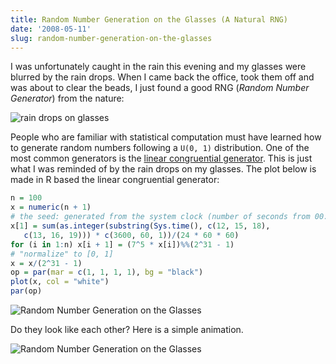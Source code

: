 ```yaml
---
title: Random Number Generation on the Glasses (A Natural RNG)
date: '2008-05-11'
slug: random-number-generation-on-the-glasses
---
```


I was unfortunately caught in the rain this evening and my glasses were blurred by the rain drops. When I came back the office, took them off and was about to clear the beads, I just found a good RNG (_Random Number Generator_) from the nature:

![rain drops on glasses](https://db.yihui.name/imgur/osW1e.jpg)

People who are familiar with statistical computation must have learned how to generate random numbers following a `U(0, 1)` distribution. One of the most common generators is the [linear congruential generator](http://en.wikipedia.org/wiki/Linear_congruential_generator). This is just what I was reminded of by the rain drops on my glasses. The plot below is made in R based the linear congruential generator:

```r 
n = 100
x = numeric(n + 1)
# the seed: generated from the system clock (number of seconds from 00:00)
x[1] = sum(as.integer(substring(Sys.time(), c(12, 15, 18),
   c(13, 16, 19))) * c(3600, 60, 1))/(24 * 60 * 60)
for (i in 1:n) x[i + 1] = (7^5 * x[i])%%(2^31 - 1)
# "normalize" to [0, 1]
x = x/(2^31 - 1)
op = par(mar = c(1, 1, 1, 1), bg = "black")
plot(x, col = "white")
par(op)
```

![Random Number Generation on the Glasses](https://db.yihui.name/imgur/xcMdj.png)

Do they look like each other? Here is a simple animation.

![Random Number Generation on the Glasses](https://db.yihui.name/imgur/jtJ1S.gif)

